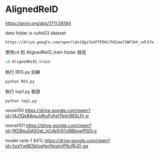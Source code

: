# AlignedReID



https://arxiv.org/abs/1711.08184



data folder is cuhk03 dataset
```
https://drive.google.com/open?id=1Qgz7eXFTP5Hi7hO1ew7ZWFSkh_vdl57e
```



使用cd 到 AlignedReID_train folder  路徑
```bash
cd AlignedReID_train
```



執行 RES.py  訓練
```
python RES.py
```


執行 top1.py  驗證
```
python top1.py
```


resnet50 
https://drive.google.com/open?id=14J1Qs8ApuJdhuFvhsf7ejijr86SLFr-p


resnet101
https://drive.google.com/open?id=1KDBsuDA5OeI_hCde5Vt1vBBbxwff5DLg

model rank-1 84%
https://drive.google.com/open?id=1xnlYwRE5kloefgn1tpqlvjP6vfRJ0-aq
